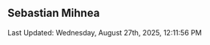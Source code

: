 <h2>Sebastian Mihnea</h2>

<!--RECENT_ACTIVITY:start-->
<!--RECENT_ACTIVITY:end-->
<!--RECENT_ACTIVITY:last_update-->
Last Updated: Wednesday, August 27th, 2025, 12:11:56 PM
<!--RECENT_ACTIVITY:last_update_end-->

<!---LOL-STATS-START-HERE--->
<!---LOL-STATS-END-HERE--->
